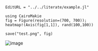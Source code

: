 ```@meta
EditURL = "../../literate/example.jl"
```

````@example example
using CairoMakie
fig = Figure(resolution=(700, 700));
heatmap!(Axis(fig[1,1]), rand(100,100))

save("test.png", fig)
````

![image](test.png)

